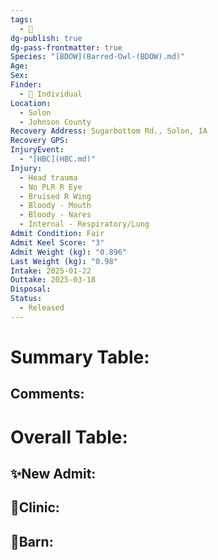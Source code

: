 ```yaml
---
tags:
  - 🦅
dg-publish: true
dg-pass-frontmatter: true
Species: "[BDOW](Barred-Owl-(BDOW).md)"
Age: 
Sex: 
Finder:
  - 🧑 Individual
Location:
  - Solon
  - Johnson County
Recovery Address: Sugarbottom Rd., Solon, IA
Recovery GPS: 
InjuryEvent:
  - "[HBC](HBC.md)"
Injury:
  - Head trauma
  - No PLR R Eye
  - Bruised R Wing
  - Bloody - Mouth
  - Bloody - Nares
  - Internal - Respiratory/Lung
Admit Condition: Fair
Admit Keel Score: "3"
Admit Weight (kg): "0.896"
Last Weight (kg): "0.98"
Intake: 2025-01-22
Outtake: 2025-03-18
Disposal: 
Status:
  - Released
---
```


# Summary Table:


## Comments:


# Overall Table:

## ✨New Admit:



## 🏥Clinic:



## 🏡Barn:


